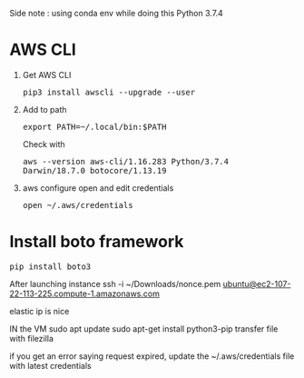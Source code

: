 Side note : using conda env while doing this
Python 3.7.4

# AWS CLI

1. Get AWS CLI
   <pre>pip3 install awscli --upgrade --user</pre>
2. Add to path
   <pre>export PATH=~/.local/bin:$PATH</pre>
   Check with <pre>aws --version
   aws-cli/1.16.283 Python/3.7.4 Darwin/18.7.0 botocore/1.13.19</pre>
3. aws configure
   open and edit credentials
   <pre>open ~/.aws/credentials</pre>

# Install boto framework

<pre>pip install boto3</pre>

After launching instance
ssh -i ~/Downloads/nonce.pem ubuntu@ec2-107-22-113-225.compute-1.amazonaws.com

elastic ip is nice

IN the VM
sudo apt update
sudo apt-get install python3-pip
transfer file with filezilla

if you get an error saying request expired, update the ~/.aws/credentials file with latest credentials
